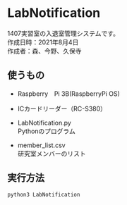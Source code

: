 # LabNotification
1407実習室の入退室管理システムです。<br>
作成日時：2021年8月4日<br>
作成者：森、今野、久保寺


## 使うもの 
- Raspberry　Pi 3B(RaspberryPi OS)
- ICカードリーダー（RC-S380）

- LabNotification.py<br>
Pythonのプログラム<br>
- member_list.csv<br>
研究室メンバーのリスト

## 実行方法
```python3 LabNotification```

